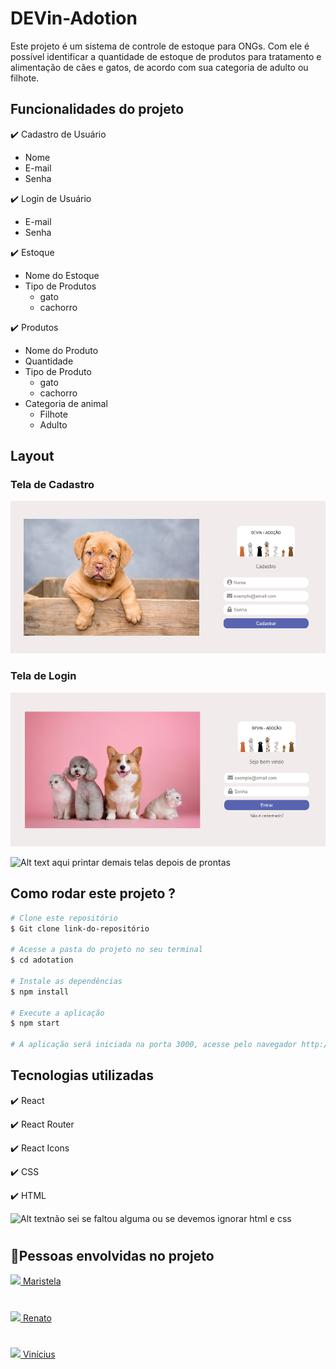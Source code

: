 # DEVin-Adotion

Este projeto é um sistema de controle de estoque para ONGs. Com ele é possível identificar a quantidade de estoque de produtos para tratamento e alimentação de cães e gatos, de acordo com sua categoria de adulto ou filhote.

## Funcionalidades do projeto

✔️ Cadastro de Usuário
* Nome
* E-mail
* Senha

✔️ Login de Usuário
* E-mail
* Senha

✔️ Estoque
* Nome do Estoque
* Tipo de Produtos
    * gato
    * cachorro

✔️ Produtos
* Nome do Produto
* Quantidade
* Tipo de Produto
    * gato
    * cachorro
* Categoria de animal
    * Filhote
    * Adulto

## Layout
### Tela de Cadastro
![tela-cadastro](./docs/imagens/tela-cadastro.png)

### Tela de Login
![tela-login](./docs/imagens/tela-login.png)

![Alt text](image.png) aqui printar demais telas depois de prontas

## Como rodar este projeto ?
```bash
# Clone este repositório
$ Git clone link-do-repositório

# Acesse a pasta do projeto no seu terminal
$ cd adotation

# Instale as dependências
$ npm install

# Execute a aplicação
$ npm start

# A aplicação será iniciada na porta 3000, acesse pelo navegador http://localhost:3000
```

## Tecnologias utilizadas
✔️ React

✔️ React Router

✔️ React Icons

✔️ CSS

✔️ HTML

![Alt text](image.png)não sei se faltou alguma ou se devemos ignorar html e css 

#

## 👏Pessoas envolvidas no projeto

<a href= "https://www.linkedin.com/in/maristelapeglow/" target= "_blank"><img src="https://img.shields.io/badge/LinkedIn-0077B5?style=for-the-badge&logo=linkedin&logoColor=white" target= "_blank"/> Maristela
#
<a href= "https://www.linkedin.com/in/renato-aires-5128b7189/" target= "_blank"><img src="https://img.shields.io/badge/LinkedIn-0077B5?style=for-the-badge&logo=linkedin&logoColor=white" target= "_blank"/> Renato
#
<a href= "https://www.linkedin.com/in/vini-andrade-35ab6421/" target= "_blank"><img src="https://img.shields.io/badge/LinkedIn-0077B5?style=for-the-badge&logo=linkedin&logoColor=white" target= "_blank"/> Vinícius